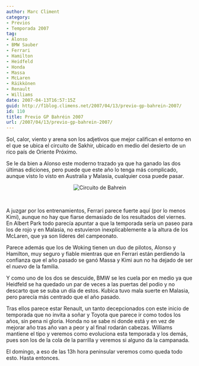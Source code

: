 ```yaml
---
author: Marc Climent
category:
- Previos
- Temporada 2007
tag:
- Alonso
- BMW Sauber
- Ferrari
- Hamilton
- Heidfeld
- Honda
- Massa
- McLaren
- Räikkönen
- Renault
- Williams
date: 2007-04-13T16:57:15Z
guid: http://f1blog.climens.net/2007/04/13/previo-gp-bahrein-2007/
id: 110
title: Previo GP Bahréin 2007
url: /2007/04/13/previo-gp-bahrein-2007/
---
```


Sol, calor, viento y arena son los adjetivos que mejor califican el entorno en el que se ubica el circuito de Sakhir, ubicado en medio del desierto de un rico país de Oriente Próximo.

Se le da bien a Alonso este moderno trazado ya que ha ganado las dos últimas ediciones, pero puede que este año lo tenga más complicado, aunque visto lo visto en Australia y Malasia, cualquier cosa puede pasar.

<p style="text-align: center">
  <img src="http://f1blog.climens.net/files/2007/04/bahrein1.png" alt="Circuito de Bahrein" />
</p>

<p style="text-align: center" align="left">
  &nbsp;
</p>

A juzgar por los entrenamientos, Ferrari parece fuerte aquí (por lo menos Kimi), aunque no hay que fiarse demasiado de los resultados del viernes. En Albert Park todo parecía apuntar a que la temporada sería un paseo para los de rojo y en Malasia, no estuvieron inexplicablemente a la altura de los McLaren, que ya son líderes del campeonato.

Parece además que los de Woking tienen un duo de pilotos, Alonso y Hamilton, muy seguro y fiable mientras que en Ferrari están perdiendo la confianza que el año pasado se ganó Massa y Kimi aun no ha dejado de ser el _nuevo_ de la familia.

Y como uno de los dos se descuide, BMW se les cuela por en medio ya que Heidfeld se ha quedado un par de veces a las puertas del podio y no descarto que se suba un día de estos. Kubica tuvo mala suerte en Malasia, pero parecía más centrado que el año pasado.

Tras ellos parece estar Renault, un tanto decepcionados con este inicio de temporada que no invita a soñar y Toyota que parece ir como todos los años, sin pena ni gloria. Honda no se sabe ni donde está y en vez de mejorar año tras año van a peor y al final rodarán cabezas. Williams mantiene el tipo y veremos como evoluciona esta temporada y los demás, pues son los de la cola de la parrilla y veremos si alguno da la campanada.

El domingo, a eso de las 13h hora peninsular veremos como queda todo esto. Hasta entonces.